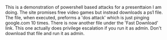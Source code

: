 This is a demonstration of powershell based attacks for a presenttaion I am doing. The site promises free video games but instead downloads a ps1 file. The file, when executed, preforms a 'dos attack' which is just pinging google.com 10 times.
There is now another file under the 'Fast Download' link. This one actually does privilege escalation if you run it as admin. Don't download that file and run it as admin.
